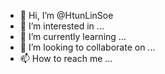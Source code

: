 - 👋 Hi, I’m @HtunLinSoe
- 👀 I’m interested in ...
- 🌱 I’m currently learning ...
- 💞️ I’m looking to collaborate on ...
- 📫 How to reach me ...

<!---
HtunLinSoe/HtunLinSoe is a ✨ special ✨ repository because its `README.md` (this file) appears on your GitHub profile.
You can click the Preview link to take a look at your changes.
--->
